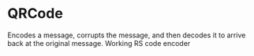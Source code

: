 # QRCode

Encodes a message, corrupts the message, and then decodes it to arrive back at the original message. Working RS code encoder
